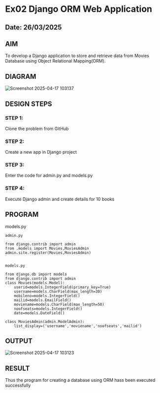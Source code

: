 # Ex02 Django ORM Web Application
## Date: 26/03/2025

## AIM
To develop a Django application to store and retrieve data from Movies Database using Object Relational Mapping(ORM).

## DIAGRAM
![Screenshot 2025-04-17 103137](https://github.com/user-attachments/assets/c671733f-1ad2-4358-a57a-4316f6f4405e)

## DESIGN STEPS


### STEP 1:
Clone the problem from GitHub

### STEP 2:
Create a new app in Django project

### STEP 3:
Enter the code for admin.py and models.py

### STEP 4:
Execute Django admin and create details for 10 books

## PROGRAM
models.py
```
admin.py

from django.contrib import admin
from .models import Movies,MoviesAdmin
admin.site.register(Movies,MoviesAdmin)


models.py

from django.db import models
from django.contrib import admin
class Movies(models.Model):
    userid=models.IntegerField(primary_key=True)
    username=models.CharField(max_length=30)
    mobileno=models.IntegerField()
    mailid=models.EmailField()
    moviename=models.CharField(max_length=50)
    noofseats=models.IntegerField()
    date=models.DateField()

class MoviesAdmin(admin.ModelAdmin):
    list_display=('username','moviename','noofseats','mailid')
```


## OUTPUT

![Screenshot 2025-04-17 103123](https://github.com/user-attachments/assets/27936975-8557-4be7-bf8b-c9af9f8e1b58)


## RESULT
Thus the program for creating a database using ORM hass been executed successfully
